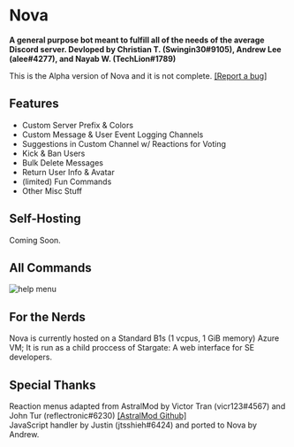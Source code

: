 # Nova
<b>A general purpose bot meant to fulfill all of the needs of the average Discord server.
Devloped by Christian T. (Swingin30#9105), Andrew Lee (alee#4277), and Nayab W. (TechLion#1789)</b>

This is the Alpha version of Nova and it is not complete. <a href="https://github.com/software-elevated/Nova/issues">[Report a bug]</a>

## Features
- Custom Server Prefix & Colors
- Custom Message & User Event Logging Channels
- Suggestions in Custom Channel w/ Reactions for Voting
- Kick & Ban Users
- Bulk Delete Messages
- Return User Info & Avatar
- (limited) Fun Commands
- Other Misc Stuff

## Self-Hosting
Coming Soon.

## All Commands
<img src="https://cdn.discordapp.com/attachments/537119674828324890/592914658654945290/unknown.png" alt="help menu">

## For the Nerds
Nova is currently hosted on a Standard B1s (1 vcpus, 1 GiB memory) Azure VM; It is run as a child proccess of Stargate: A web interface for SE developers. 

## Special Thanks
Reaction menus adapted from AstralMod by Victor Tran (vicr123#4567) and John Tur (reflectronic#6230) <a href="https://github.com/vicr123/AstralMod">[AstralMod Github]</a>
<br>JavaScript handler by Justin (jtsshieh#6424) and ported to Nova by Andrew.

